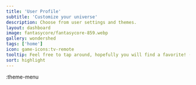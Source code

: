 ```yaml
---
title: 'User Profile'
subtitle: 'Customize your universe'
description: Choose from user settings and themes.
layout: dashboard
image: fantasycore/fantasycore-859.webp
gallery: wondershed
tags: ['home']
icon: game-icons:tv-remote
tooltip: Feel free to tap around, hopefully you will find a favorite! (Mine is retro, but Cupcake was the name of our first born while he was in utero, so it's also got a special place in my heart.)
sort: highlight
---
```


:theme-menu
